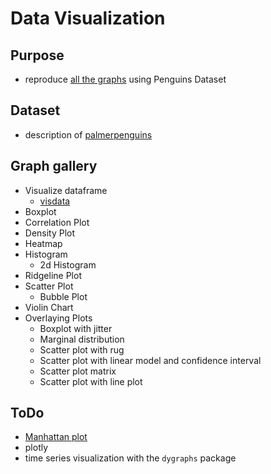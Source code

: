 # Data Visualization

## Purpose

- reproduce [all the graphs](https://www.r-graph-gallery.com/index.html) using Penguins Dataset

## Dataset

- description of [palmerpenguins](https://allisonhorst.github.io/palmerpenguins/articles/intro.html)

## Graph gallery

- Visualize dataframe
  - [visdata](https://github.com/ropensci/visdat)
- Boxplot
- Correlation Plot
- Density Plot
- Heatmap
- Histogram
  - 2d Histogram
- Ridgeline Plot
- Scatter Plot
  - Bubble Plot
- Violin Chart
- Overlaying Plots
  - Boxplot with jitter
  - Marginal distribution
  - Scatter plot with rug
  - Scatter plot with linear model and confidence interval
  - Scatter plot matrix
  - Scatter plot with line plot
  
## ToDo
- [Manhattan plot](https://www.r-graph-gallery.com/101_Manhattan_plot.html)
- plotly
- time series visualization with the `dygraphs` package

